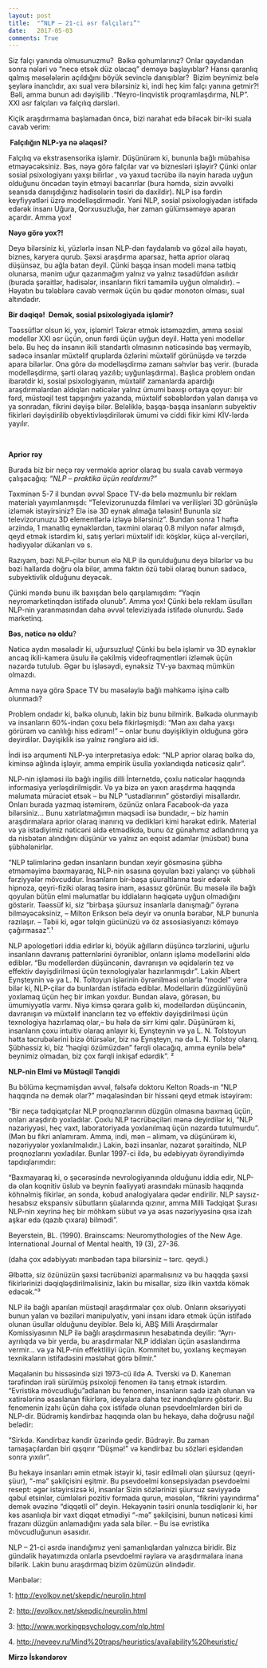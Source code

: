 ```yaml
---
layout: post
title:  "“NLP – 21-ci əsr falçıları”"
date:   2017-05-03
comments: True
---
```


<p>Siz falçı yanında olmusunuzmu? &nbsp;Bəlkə qohumlarınız? Onlar qayıdandan sonra nələri və “necə etsək düz olacaq” deməyə başlayıblar? Hansı qaranlıq qalmış məsələlərin açıldığını böyük sevinclə danışıblar? &nbsp;Bizim beynimiz belə şeylərə inanclıdır, axı sual verə bilərsiniz ki, indi heç kim falçı yanına getmir?! &nbsp;Bəli, amma bunun adı dəyişilib .“Neyro-linqvistik proqramlaşdırma, NLP”. XXI əsr falçıları və falçılıq dərsləri.</p>
<p>Kiçik araşdırmama başlamadan öncə, bizi narahat edə biləcək bir-iki suala cavab verim:</p>
<p><strong>&nbsp;Falçılığın NLP-ya nə əlaqəsi?</strong></p>
<p>Falçılıq və ekstrasensorika işləmir. Düşünürəm ki, bununla bağlı mübahisə etməyəcəksiniz. Bəs, nəyə görə falçılar var və biznesləri işləyir? Çünki onlar sosial psixologiyanı yaxşı bilirlər , və yaxud təcrübə ilə nəyin harada uyğun olduğunu öncədən təyin etməyi bacarırlar (bura həmdə, sizin əvvəlki seansda danışdığınız hadisələrin təsiri də daxildir). NLP isə fərdin keyfiyyətləri üzrə modelləşdirmədir. Yəni NLP, sosial psixologiyadan istifadə edərək insanı Uğura, Qorxusuzluğa, hər zaman gülümsəməyə aparan açardır. Amma yox!</p>
<p><strong>Nəyə görə yox?!</strong></p>
<p>Deyə bilərsiniz ki, yüzlərlə insan NLP-dən faydalanıb və gözəl ailə həyatı, biznes, karyera qurub. Şəxsi araşdırma aparsaz, hətta aprior olaraq düşünsəz, bu ağla batan deyil. Çünki başqa insan modeli mənə tətbiq olunarsa, mənim uğur qazanmağım yalnız və yalnız təsadüfdən asılıdır (burada şəraitlər, hadisələr, insanların fikri tamamilə uyğun olmalıdır). – Həyatın bu tələblərə cavab vermək üçün bu qədər monoton olması, sual altındadır.</p>
<p><strong>Bir dəqiqə! &nbsp;Demək, sosial psixologiyada işləmir?</strong></p>
<p>Təəssüflər olsun ki, yox, işləmir! Təkrar etmək istəməzdim, amma sosial modellər XXI əsr üçün, onun fərdi üçün uyğun deyil. Hətta yeni modellər belə. Bu heç də insanın ikili standartlı olmasının nəticəsində baş verməyib, sadəcə insanlar müxtəlif qruplarda özlərini müxtəlif görünüşdə və tərzdə apara bilərlər. Ona görə də modelləşdirmə zamanı səhvlər baş verir. (burada modelləşdirmə, şərti olaraq yazılıb; uyğunlaşdırma). Başlıca problem ondan ibarətdir ki, sosial psixologiyanın, müxtəlif zamanlarda apardığı araşdırmalardan aldıqları nəticələr yalnız ümumi baxışı ortaya qoyur: bir fərd, müstəqil test tapşırığını yazanda, müxtəlif səbəblərdən yalan danışa və ya sonradan, fikrini dəyişə bilər. Beləliklə, başqa-başqa insanların subyektiv fikirləri dəyişdirilib obyektivləşdirilərək ümumi və ciddi fikir kimi KİV-lərdə yayılır.</p>
<p><b>&nbsp;</b></p>
<p><b>Aprior rəy</b></p>
<p>Burada biz bir neçə rəy verməklə aprior olaraq bu suala cavab verməyə çalışacağıq: <i>“NLP – praktika üçün realdırmı?”</i></p>
<p>Təxminən 5-7 il bundan əvvəl Space TV-də belə məzmunlu bir reklam materialı yayımlanmışdı: “Televizorunuzda filmləri və verilişləri 3D görünüşlə izləmək istəyirsiniz? Elə isə 3D eynək almağa tələsin! Bununla siz televizorunuzu 3D elementlərlə izləyə bilərsiniz”. Bundan sonra 1 həftə ərzində, 1 manatlıq eynəklərdən, təxmini olaraq 0.8 milyon nəfər almışdı, qeyd etmək istərdim ki, satış yerləri müxtəlif idi: köşklər, küçə al-verçiləri, hədiyyələr dükanları və s.</p>
<p>Razıyam, bəzi NLP-çilər bunun elə NLP ilə qurulduğunu deyə bilərlər və bu bəzi hallarda doğru ola bilər, amma faktın özü təbii olaraq bunun sadəcə, subyektivlik olduğunu deyəcək.</p>
<p>Çünki məndə bunu ilk baxışdan belə qarşılamışdım: “Yəqin neyromarketinqdən istifadə olunub”. Amma yox! Çünki belə reklam üsulları NLP-nin yaranmasından daha əvvəl televiziyada istifadə olunurdu. Sadə marketinq.</p>
<p><strong>Bəs, nəticə nə oldu</strong>?</p>
<p>Nəticə aydın məsələdir ki, uğursuzluq! Çünki bu belə işləmir və 3D eynəklər ancaq ikili-kamera üsulu ilə çəkilmiş videofraqmentləri izləmək üçün nəzərdə tutulub. Əgər bu işləsəydi, eynəksiz TV-yə baxmaq mümkün olmazdı.</p>
<p>Amma nəyə görə Space TV bu məsələylə bağlı məhkəmə işinə cəlb olunmadı?</p>
<p>Problem ondadır ki, bəlkə olunub, lakin biz bunu bilmirik. Bəlkədə olunmayıb və insanların 60%-indən çoxu belə fikirləşmişdi: “Mən axı daha yaxşı görürəm və canlılığı hiss edirəm!” – onlar bunu dəyişikliyin olduğuna görə deyirdilər. Dəyişiklik isə yalnız rənglərə aid idi.</p>
<p>İndi isə arqumenti NLP-yə interpretasiya edək: “NLP aprior olaraq bəlkə də, kiminsə ağlında işləyir, amma empirik üsulla yoxlandıqda nəticəsiz qalır”.</p>
<p>NLP-nin işləməsi ilə bağlı ingilis dilli İnternetdə, çoxlu nəticələr haqqında informasiya yerləşdirilmişdir. Və ya bizə ən yaxın araşdırma haqqında məlumata müraciət etsək – bu NLP “ustadlarının” göstərdiyi misallardır. Onları burada yazmaq istəmirəm, özünüz onlara Facabook-da yaza bilərsiniz… Bunu xatırlatmağımın məqsədi isə bundadır, – biz həmin araşdırmalara aprior olaraq inanırıq və dedikləri kimi hərəkət edirik. Material və ya istədiyimiz nəticəni əldə etmədikdə, bunu öz günahımız adlandırırıq ya da nisbətən alındığını düşünür və yalnız ən eqoist adamlar (müsbət) buna şübhələnirlər.</p>
<p>“NLP təlimlərinə gedən insanların bundan xeyir gösməsinə şübhə etməməyimə baxmayaraq, NLP-nin əsasına qoyulan bəzi yalançı və şübhəli fərziyyələr mövcuddur. İnsanların bir-başa şüuraltlarına təsir edərək hipnoza, qeyri-fiziki olaraq təsirə inam, əsassız görünür. Bu məsələ ilə bağlı qoyulan bütün elmi məlumatlar bu iddiaların həqiqətə uyğun olmadığını göstərir. Təəssüf ki, siz “birbaşa şüursuz insanlarla danışmağı” öyrənə bilməyəcəksiniz, – Milton Erikson belə deyir və onunla bərabər, NLP bununla razılaşır. – Təbii ki, əgər təlqin gücünüzü və öz assosiasiyanızı köməyə çağırmasaz”.¹</p>
<p>NLP apologetləri iddia edirlər ki, böyük ağılların düşüncə tərzlərini, uğurlu insanların davranış patternlərini öyrəniblər, onların işləmə modellərini əldə ediblər. “Bu modellərdən düşüncənin, davranışın və əqidələrin tez və effektiv dəyişdirilməsi üçün texnologiyalar hazırlanmışdır”. Lakin Albert Eynşteynin və ya L. N. Toltoyun işlərinin öyrənilməsi onlarla “model” verə bilər ki, NLP-çilər də bunlardan istifadə ediblər. Modellərin düzgünlüyünü yoxlamaq üçün heç bir imkan yoxdur. Bundan əlavə, görəsən, bu ümumiyyətlə varmı. Niyə kimsə qərara gəlib ki, modellərdən düşüncənin, davranışın və müxtəlif inancların tez və effektiv dəyişdirilməsi üçün texnologiya hazırlamaq olar,– bu hələ də sirr kimi qalır. Düşünürəm ki, insanların çoxu intuitiv olaraq anlayır ki, Eynşteynin və ya L. N. Tolstoyun hətta təcrubələrini bizə ötürsələr, biz nə Eynşteyn, nə də L. N. Tolstoy olarıq. Şübhəssiz ki, biz “həqiqi özümüzdən” fərqli olacağıq, amma eynilə belə* beynimiz olmadan, biz çox fərqli inkişaf edərdik”. ²</p>
<p><b>NLP-nin Elmi və Müstəqil Tənqidi</b></p>
<p>Bu bölümə keçməmişdən əvvəl, fəlsəfə doktoru Kelton Roads-ın “NLP haqqında nə demək olar?” məqaləsindən bir hissəni qeyd etmək istəyirəm:</p>
<p>“Bir neçə tədqiqatçılar NLP proqnozlarının düzgün olmasına baxmaq üçün, onları araşdırıb yoxladılar. Çoxlu NLP təcrübəçiləri mənə deyirdilər ki, “NLP nəzəriyyəsi, heç vaxt, laboratoriyada yoxlanılmaq üçün nəzərdə tutulmurdu”. (Mən bu fikri anlamıram. Amma, indi, mən – aliməm, və düşünürəm ki, nəzəriyyələr yoxlanılmalıdır.) Lakin, bəzi insanlar, nəzarət şəraitində, NLP proqnozlarını yoxladılar. Bunlar 1997-ci ildə, bu ədəbiyyatı öyrəndiyimdə tapdıqlarımdır:</p>

<p>“Baxmayaraq ki, o şəcərəsində nevrologiyanında olduğunu iddia edir, NLP-də olan koqnitiv üslub və beynin fəaliyyəti arasındakı münasib haqqında köhnəlmiş fikirlər, ən sonda, kobud analogiyalara qədər endirilir. NLP saysız-hesabsız ekspansiv sübutların şüalarında qızınır, amma Milli Tədqiqat Şurası NLP-nin xeyrinə heç bir möhkəm sübut və ya əsas nəzəriyyəsinə qısa izah aşkar edə (qazıb çıxara) bilmədi”.</p>
<p>Beyerstein, BL. (1990). Brainscams: Neuromythologies of the New Age. International Journal of Mental health, 19 (3), 27-36.</p>
<p>(daha çox ədəbiyyatı mənbədən tapa bilərsiniz – tərc. qeydi.)</p>
<p>Əlbəttə, siz özünüzün şəxsi təcrübənizi aparmalısınız və bu haqqda şəxsi fikirlərinizi dəqiqləşdirilməlisiniz, lakin bu misallar, sizə ilkin vaxtda kömək edəcək.”³</p>
<p>NLP ilə bağlı aparılan müstəqil araşdırmalar çox olub. Onların əksəriyyəti bunun yalan və bəziləri manipulyativ, yəni insanı idarə etmək üçün istifadə olunan üsullar olduğunu deyiblər. Belə ki, ABŞ Milli Araşdırmalar Komissiyasının NLP ilə bağlı araşdırmasının hesabatında deyilir: “Ayrı-ayrılıqda və bir yerdə, bu araşdırmalar NLP iddiaları üçün əsaslandırma vermir… və ya NLP-nin effektliliyi üçün. Kommitet bu, yoxlanış keçməyən texnikaların istifadəsini məsləhət görə bilmir.”</p>
<p>Məqalənin bu hissəsində sizi 1973-cü ildə A. Tverski və D. Kaneman tərəfindən irəli sürülmüş psixoloji fenomen ilə tanış etmək istərdim. “Evristika mövcudluğu”adlanan bu fenomen, insanların sadə izah olunan və xatirələrinə əsaslanan fikirlərə, ideyalara daha tez inandıqlarını göstərir. Bu fenomenin izahı üçün daha çox istifadə olunan psevdoelmlərdən biri də NLP-dir. Büdrəmiş kəndirbaz haqqında olan bu hekayə, daha doğrusu nağıl belədir:</p>
<p>“Sirkdə. Kəndirbaz kəndir üzərində gedir. Büdrəyir. Bu zaman tamaşaçılardan biri qışqırır “Düşmə!” və kəndirbaz bu sözləri eşidəndən sonra yıxılır”.</p>
<p>Bu hekayə insanları əmin etmək istəyir ki, təsir edilməli olan şüursuz (qeyri-şüur), “-mə” şəkilçisini eşitmir. Bu psevdoelmi konsepsiyadan psevdoelmi resept: əgər istəyirsizsə ki, insanlar Sizin sözlərinizi şüursuz səviyyədə qəbul etsinlər, cümlələri pozitiv formada qurun, məsələn, “fikrini yayındırma” demək əvəzinə “diqqətli ol” deyin. Hekayənin təsiri onunla təsdiqlənir ki, hər kəs asanlıqla bir vaxt diqqət etmədiyi “-mə” şəkilçisini, bunun nəticəsi kimi frazanı düzgün anlamadığını yada sala bilər. – Bu isə evristika mövcudluğunun əsasıdır.</p>
<p>NLP – 21-ci əsrdə inandığımız yeni şamanlıqlardan yalnızca biridir. Biz gündəlik həyatımızda onlarla psevdoelmi rəylərə və araşdırmalara inana bilərik. Lakin bunu araşdırmaq bizim özümüzün əlindədir.</p>
<p>Mənbələr:</p>
<p>1: <a href="http://evolkov.net/skepdic/neurolin.html" target="_blank">http://evolkov.net/skepdic/neurolin.html</a></p>
<p>2: <a href="http://evolkov.net/skepdic/neurolin.html" target="_blank">http://evolkov.net/skepdic/neurolin.html</a></p>
<p>3: <a href="http://www.workingpsychology.com/nlp.html" target="_blank">http://www.workingpsychology.com/nlp.html</a></p>
<p>4. <a href="http://neveev.ru/Mind%20traps/heuristics/availability%20heuristic/" target="_blank">http://neveev.ru/Mind%20traps/heuristics/availability%20heuristic/</a></p>
<p><strong>Mirzə İskəndərov</strong>
</p>
